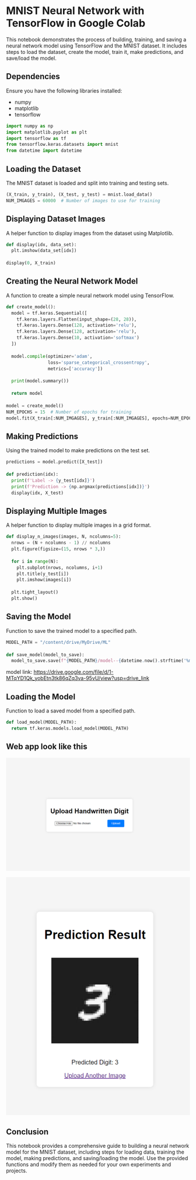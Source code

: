# MNIST Neural Network with TensorFlow in Google Colab

This notebook demonstrates the process of building, training, and saving a neural network model using TensorFlow and the MNIST dataset. It includes steps to load the dataset, create the model, train it, make predictions, and save/load the model.

## Dependencies

Ensure you have the following libraries installed:
- numpy
- matplotlib
- tensorflow

```python
import numpy as np
import matplotlib.pyplot as plt
import tensorflow as tf
from tensorflow.keras.datasets import mnist
from datetime import datetime
```

## Loading the Dataset

The MNIST dataset is loaded and split into training and testing sets.

```python
(X_train, y_train), (X_test, y_test) = mnist.load_data()
NUM_IMGAGES = 60000  # Number of images to use for training
```

## Displaying Dataset Images

A helper function to display images from the dataset using Matplotlib.

```python
def display(idx, data_set):
  plt.imshow(data_set[idx])

display(0, X_train)
```

## Creating the Neural Network Model

A function to create a simple neural network model using TensorFlow.

```python
def create_model():
  model = tf.keras.Sequential([
    tf.keras.layers.Flatten(input_shape=(28, 28)),
    tf.keras.layers.Dense(128, activation='relu'),
    tf.keras.layers.Dense(128, activation='relu'),
    tf.keras.layers.Dense(10, activation='softmax')
  ])

  model.compile(optimizer='adam',
                loss='sparse_categorical_crossentropy',
                metrics=['accuracy'])

  print(model.summary())

  return model

model = create_model()
NUM_EPOCHS = 15  # Number of epochs for training
model.fit(X_train[:NUM_IMGAGES], y_train[:NUM_IMGAGES], epochs=NUM_EPOCHS)
```

## Making Predictions

Using the trained model to make predictions on the test set.

```python
predictions = model.predict([X_test])

def prediction(idx):
  print(f'Label -> {y_test[idx]}')
  print(f'Prediction -> {np.argmax(predictions[idx])}')
  display(idx, X_test)
```

## Displaying Multiple Images

A helper function to display multiple images in a grid format.

```python
def display_n_images(images, N, ncolumns=5):
  nrows = (N + ncolumns - 1) // ncolumns
  plt.figure(figsize=(15, nrows * 3,))

  for i in range(N):
    plt.subplot(nrows, ncolumns, i+1)
    plt.title(y_test[i])
    plt.imshow(images[i])

  plt.tight_layout()
  plt.show()
```

## Saving the Model

Function to save the trained model to a specified path.

```python
MODEL_PATH = "/content/drive/MyDrive/ML"

def save_model(model_to_save):
  model_to_save.save(f"{MODEL_PATH}/model--{datetime.now().strftime('%m:%d:%y, %H:%M')}_{NUM_IMGAGES}_images.h5")
```

model link: https://drive.google.com/file/d/1-MTqYD1Qk_yobEtn3tk86qZq3va-95vU/view?usp=drive_link

## Loading the Model

Function to load a saved model from a specified path.

```python
def load_model(MODEL_PATH):
  return tf.keras.models.load_model(MODEL_PATH)
```

## Web app look like this

![](./img/1.PNG)

![](./img/2.PNG)

## Conclusion

This notebook provides a comprehensive guide to building a neural network model for the MNIST dataset, including steps for loading data, training the model, making predictions, and saving/loading the model. Use the provided functions and modify them as needed for your own experiments and projects.
